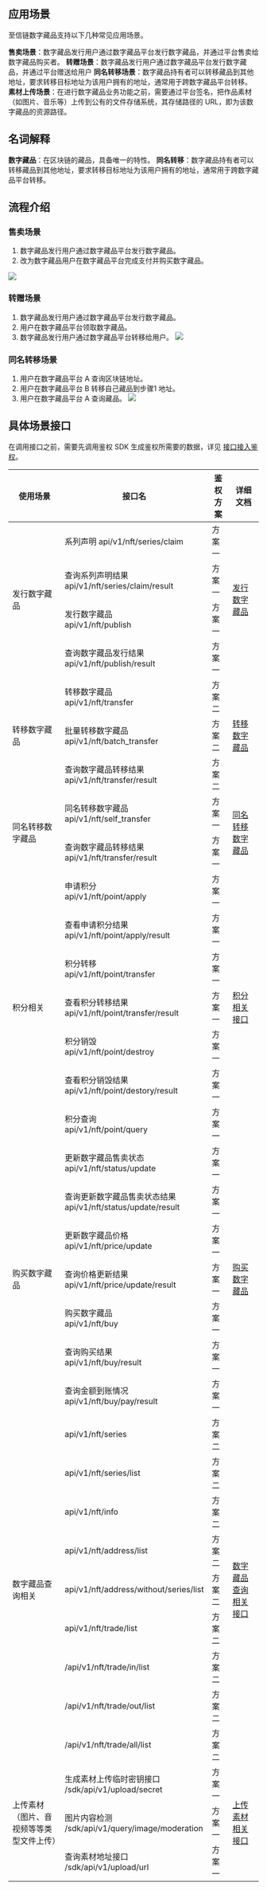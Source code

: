 ## 应用场景 

至信链数字藏品支持以下几种常见应用场景。

**售卖场景**：数字藏品发行用户通过数字藏品平台发行数字藏品，并通过平台售卖给数字藏品购买者。
**转赠场景**：数字藏品发行用户通过数字藏品平台发行数字藏品，并通过平台赠送给用户
**同名转移场景**：数字藏品持有者可以转移藏品到其他地址，要求转移目标地址为该用户拥有的地址，通常用于跨数字藏品平台转移。
**素材上传场景**：在进行数字藏品业务功能之前，需要通过平台签名，把作品素材（如图片、音乐等）上传到公有的文件存储系统，其存储路径的 URL，即为该数字藏品的资源路径。


## 名词解释

**数字藏品**：在区块链的藏品，具备唯一的特性。
**同名转移**：数字藏品持有者可以转移藏品到其他地址，要求转移目标地址为该用户拥有的地址，通常用于跨数字藏品平台转移。

## 流程介绍

### 售卖场景
1. 数字藏品发行用户通过数字藏品平台发行数字藏品。
2. 改为数字藏品用户在数字藏品平台完成支付并购买数字藏品。

![](https://qcloudimg.tencent-cloud.cn/raw/89085362146b66410c37264e5f1ae036.png)

### 转赠场景

1. 数字藏品发行用户通过数字藏品平台发行数字藏品。
2. 用户在数字藏品平台领取数字藏品。
3. 数字藏品发行用户通过数字藏品平台转移给用户。
![](https://qcloudimg.tencent-cloud.cn/raw/a4d14714a06ed259ec86631744123c2f.png)

### 同名转移场景

1. 用户在数字藏品平台 A 查询区块链地址。
2. 用户在数字藏品平台 B 转移自己藏品到步骤1 地址。
3. 用户在数字藏品平台 A 查询藏品。
![](https://qcloudimg.tencent-cloud.cn/raw/4c1c954adee3213f3352fbd6014a1038.png)

## 具体场景接口

在调用接口之前，需要先调用鉴权 SDK 生成鉴权所需要的数据，详见 [接口接入鉴权](https://cloud.tencent.com/document/product/1543/73811)。


<table>
<thead>
  <tr>
    <th>使用场景</th>
    <th>接口名</th>
    <th>鉴权方案</th>
    <th>详细文档</th>
  </tr>
</thead>
<tbody>
  <tr>
    <td rowspan="4">发行数字藏品<br></td>
    <td>系列声明 api/v1/nft/series/claim</td>
    <td>方案一</td>
    <td rowspan="4"><a href="https://cloud.tencent.com/document/product/1543/73812" target="_blank" rel="noopener noreferrer">发行数字藏品</a></td>
  </tr>
  <tr>
    <td>查询系列声明结果<br>api/v1/nft/series/claim/result</td>
    <td>方案一</td>
  </tr>
  <tr>
    <td>发行数字藏品<br>api/v1/nft/publish</td>
    <td>方案一</td>
  </tr>
  <tr>
    <td>查询数字藏品发行结果<br>api/v1/nft/publish/result</td>
    <td>方案一</td>
  </tr>
  <tr>
    <td rowspan="3">转移数字藏品</td>
    <td>转移数字藏品<br>api/v1/nft/transfer</td>
    <td>方案二</td>
    <td rowspan="3"><a href="https://cloud.tencent.com/document/product/1543/73813" target="_blank" rel="noopener noreferrer">转移数字藏品</a></td>
  </tr>
  <tr>
    <td>批量转移数字藏品<br>api/v1/nft/batch_transfer</td>
    <td>方案二</td>
  </tr>
  <tr>
    <td>查询数字藏品转移结果<br>api/v1/nft/transfer/result</td>
    <td>方案二</td>
  </tr>
  <tr>
    <td rowspan="2">同名转移数字藏品</td>
    <td>同名转移数字藏品<br>api/v1/nft/self_transfer</td>
    <td>方案一</td>
    <td rowspan="2"><a href="https://cloud.tencent.com/document/product/1543/73814" target="_blank" rel="noopener noreferrer">同名转移数字藏品</a></td>
  </tr>
  <tr>
    <td>查询数字藏品转移结果<br>api/v1/nft/transfer/result</td>
    <td>方案一</td>
  </tr>
  <tr>
    <td rowspan="7">积分相关</td>
    <td>申请积分<br>api/v1/nft/point/apply</td>
    <td>方案一</td>
    <td rowspan="7"><a href="https://cloud.tencent.com/document/product/1543/73815">积分相关接口</a></td>
  </tr>
  <tr>
    <td>查看申请积分结果<br>api/v1/nft/point/apply/result</td>
    <td>方案一</td>
  </tr>
  <tr>
    <td>积分转移<br>api/v1/nft/point/transfer</td>
    <td>方案一</td>
  </tr>
  <tr>
    <td>查看积分转移结果<br>api/v1/nft/point/transfer/result</td>
    <td>方案一</td>
  </tr>
  <tr>
    <td>积分销毁<br>api/v1/nft/point/destroy</td>
    <td>方案一</td>
  </tr>
  <tr>
    <td>查看积分销毁结果<br>api/v1/nft/point/destory/result</td>
    <td>方案一</td>
  </tr>
  <tr>
    <td>积分查询<br>api/v1/nft/point/query</td>
    <td>方案一</td>
  </tr>
  <tr>
    <td rowspan="7">购买数字藏品<br></td>
    <td>更新数字藏品售卖状态<br>api/v1/nft/status/update</td>
    <td>方案一</td>
    <td rowspan="7"><a href="https://cloud.tencent.com/document/product/1543/73816" target="_blank" rel="noopener noreferrer">购买数字藏品</a></td>
  </tr>
  <tr>
    <td>查询更新数字藏品售卖状态结果<br>api/v1/nft/status/update/result</td>
    <td>方案一</td>
  </tr>
  <tr>
    <td>更新数字藏品价格<br>api/v1/nft/price/update</td>
    <td>方案一</td>
  </tr>
  <tr>
    <td>查询价格更新结果<br>api/v1/nft/price/update/result</td>
    <td>方案一</td>
  </tr>
  <tr>
    <td>购买数字藏品<br>api/v1/nft/buy</td>
    <td>方案一</td>
  </tr>
  <tr>
    <td>查询购买结果<br>api/v1/nft/buy/result</td>
    <td>方案一</td>
  </tr>
  <tr>
    <td>查询金额到账情况<br>api/v1/nft/buy/pay/result</td>
    <td>方案一</td>
  </tr>
  <tr>
    <td rowspan="9">数字藏品查询相关</td>
    <td>api/v1/nft/series</td>
    <td>方案二</td>
    <td rowspan="9"><a href="https://cloud.tencent.com/document/product/1543/73817" target="_blank" rel="noopener noreferrer">数字藏品查询相关接口</a></td>
  </tr>
  <tr>
    <td>api/v1/nft/series/list</td>
    <td>方案二</td>
  </tr>
  <tr>
    <td>api/v1/nft/info</td>
    <td>方案二</td>
  </tr>
  <tr>
    <td>api/v1/nft/address/list</td>
    <td>方案二</td>
  </tr>
  <tr>
    <td>api/v1/nft/address/without/series/list</td>
    <td>方案二</td>
  </tr>
  <tr>
    <td>api/v1/nft/trade/list</td>
    <td>方案二</td>
  </tr>
  <tr>
    <td>/api/v1/nft/trade/in/list</td>
    <td>方案二</td>
  </tr>
  <tr>
    <td>/api/v1/nft/trade/out/list</td>
    <td>方案二</td>
  </tr>
  <tr>
    <td>/api/v1/nft/trade/all/list</td>
    <td>方案二</td>
  </tr>
  <tr>
    <td rowspan="3">上传素材（图片、音视频等等类型文件上传）</td>
    <td>生成素材上传临时密钥接口<br>/sdk/api/v1/upload/secret</td>
    <td>方案一</td>
    <td rowspan="3"><a href="https://cloud.tencent.com/document/product/1543/73819" target="_blank" rel="noopener noreferrer">上传素材相关接口</a></td>
  </tr>
  <tr>
    <td>图片内容检测<br>/sdk/api/v1/query/image/moderation</td>
    <td>方案一</td>
  </tr>
  <tr>
    <td>查询素材地址接口<br>/sdk/api/v1/upload/url</td>
    <td>方案一</td>
  </tr>
</tbody>
</table>
